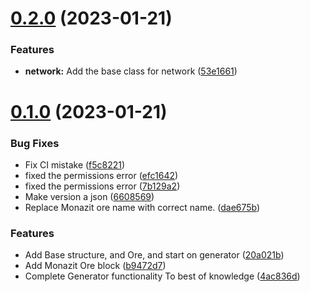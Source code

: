 # [0.2.0](https://github.com/KatCodesMods/MFFS/compare/v0.1.0...v0.2.0) (2023-01-21)


### Features

* **network:** Add the base class for network ([53e1661](https://github.com/KatCodesMods/MFFS/commit/53e166192df8ca92f7d4e7c361d58878efdbabc0))



# [0.1.0](https://github.com/KatCodesMods/MFFS/compare/b9472d7bb78f1579bf2755be226d5930db2eabe6...v0.1.0) (2023-01-21)


### Bug Fixes

* Fix CI mistake ([f5c8221](https://github.com/KatCodesMods/MFFS/commit/f5c822168f19366cdbb0fab239723e806a5ea9a8))
* fixed the permissions error ([efc1642](https://github.com/KatCodesMods/MFFS/commit/efc1642fdcbee3716b9e9aa942d70d2548738c9d))
* fixed the permissions error ([7b129a2](https://github.com/KatCodesMods/MFFS/commit/7b129a23125c4163910257b3d29e21291ee07aa5))
* Make version a json ([6608569](https://github.com/KatCodesMods/MFFS/commit/6608569e196155b9cdb940e15463bee35abf916b))
* Replace Monazit ore name with correct name. ([dae675b](https://github.com/KatCodesMods/MFFS/commit/dae675bf90a88badf96d0e0177acdaf25bfb028b))


### Features

* Add Base structure, and Ore, and start on generator ([20a021b](https://github.com/KatCodesMods/MFFS/commit/20a021b40d4ec9acda22f164e7d443dd1ac47414))
* Add Monazit Ore block ([b9472d7](https://github.com/KatCodesMods/MFFS/commit/b9472d7bb78f1579bf2755be226d5930db2eabe6))
* Complete Generator functionality To best of knowledge ([4ac836d](https://github.com/KatCodesMods/MFFS/commit/4ac836da294cf85574546b15fbd225daf9664221))



